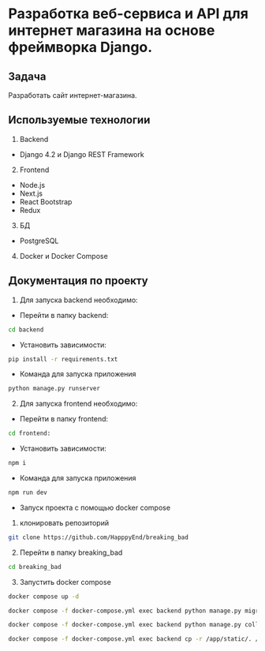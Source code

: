 # Разработка веб-сервиса и API для интернет магазина на основе фреймворка Django.

## Задача

Разработать сайт интернет-магазина. 


## Используемые технологии
1. Backend
- Django 4.2 и Django REST Framework

2. Frontend
- Node.js
- Next.js
- React Bootstrap
- Redux
3. БД
- PostgreSQL
4. Docker и Docker Compose

## Документация по проекту

1. Для запуска backend необходимо:
* Перейти в папку backend:
```bash
cd backend
```
* Установить зависимости:
```bash
pip install -r requirements.txt
```

* Команда для запуска приложения
```bash
python manage.py runserver
```
2. Для запуска frontend необходимо:
* Перейти в папку frontend:
```bash
cd frontend:
```
* Установить зависимости:
```bash
npm i
```
* Команда для запуска приложения
```bash
npm run dev
```
* Запуск проекта с помощью docker compose
1. клонировать репозиторий
```bash
git clone https://github.com/HapppyEnd/breaking_bad
```
2. Перейти в папку breaking_bad
```bash
cd breaking_bad
```
3. Запустить docker compose

```bash
docker compose up -d
```
```bash
docker compose -f docker-compose.yml exec backend python manage.py migrate
```
```bash
docker compose -f docker-compose.yml exec backend python manage.py collectstatic
```
```bash
docker compose -f docker-compose.yml exec backend cp -r /app/static/. /app/backend_static/static/
```
